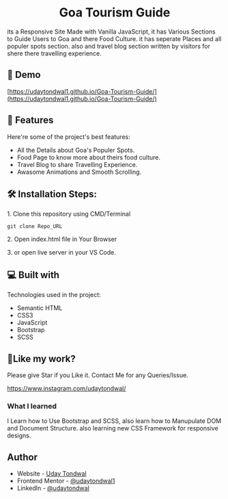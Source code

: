 <h1 align="center" id="title">Goa Tourism Guide</h1>

<p id="description">its a Responsive Site Made with Vanilla JavaScript, it has Various Sections to Guide Users to Goa and there Food Culture. it has seperate Places and all populer spots section. also and travel blog section written by visitors for shere there travelling experience.
</p>

<h2>🚀 Demo</h2>

[https://udaytondwal1.github.io/Goa-Tourism-Guide/](https://udaytondwal1.github.io/Goa-Tourism-Guide/)

  
  
<h2>🧐 Features</h2>

Here're some of the project's best features:

*   All the Details about Goa's Populer Spots.
*   Food Page to know more about theirs food culture.
*   Travel Blog to share Travelling Experience.
*   Awasome Animations and Smooth Scrolling.

<h2>🛠️ Installation Steps:</h2>

<p>1. Clone this repository using CMD/Terminal</p>

```
git clone Repo_URL
```

<p>2. Open index.html file in Your Browser</p>

<p>3. or open live server in your VS Code.</p>

  
  
<h2>💻 Built with</h2>

Technologies used in the project:

*   Semantic HTML
*   CSS3
*   JavaScript
*   Bootstrap
*   SCSS

<h2>💖Like my work?</h2>

Please give Star if you Like it. Contact Me for any Queries/Issue.<p>https://www.instagram.com/udaytondwal/</p>


### What I learned
 I Learn how to Use Bootstrap and SCSS, also learn how to Manupulate DOM and Document Structure. also learning new CSS Framework for responsive designs.
 
## Author

- Website - [Uday Tondwal](https://github.com/Udaytondwal1)
- Frontend Mentor - [@udaytondwal1](https://www.frontendmentor.io/profile/Udaytondwal1)
- LinkedIn - [@udaytondwal](https://www.linkedin.com/in/udaytondwal/)